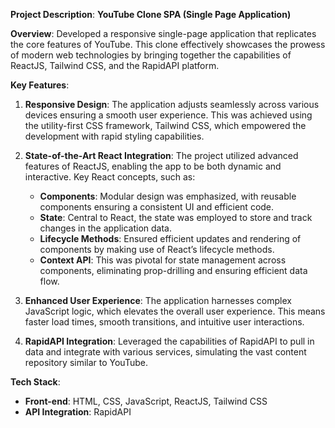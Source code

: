 **Project Description**: **YouTube Clone SPA (Single Page Application)**

**Overview**:
Developed a responsive single-page application that replicates the core features of YouTube. This clone effectively showcases the prowess of modern web technologies by bringing together the capabilities of ReactJS, Tailwind CSS, and the RapidAPI platform.

**Key Features**:

1. **Responsive Design**: The application adjusts seamlessly across various devices ensuring a smooth user experience. This was achieved using the utility-first CSS framework, Tailwind CSS, which empowered the development with rapid styling capabilities.

2. **State-of-the-Art React Integration**: The project utilized advanced features of ReactJS, enabling the app to be both dynamic and interactive. Key React concepts, such as:
    - **Components**: Modular design was emphasized, with reusable components ensuring a consistent UI and efficient code.
    - **State**: Central to React, the state was employed to store and track changes in the application data.
    - **Lifecycle Methods**: Ensured efficient updates and rendering of components by making use of React’s lifecycle methods.
    - **Context API**: This was pivotal for state management across components, eliminating prop-drilling and ensuring efficient data flow.

3. **Enhanced User Experience**: The application harnesses complex JavaScript logic, which elevates the overall user experience. This means faster load times, smooth transitions, and intuitive user interactions.

4. **RapidAPI Integration**: Leveraged the capabilities of RapidAPI to pull in data and integrate with various services, simulating the vast content repository similar to YouTube.

**Tech Stack**:
- **Front-end**: HTML, CSS, JavaScript, ReactJS, Tailwind CSS
- **API Integration**: RapidAPI

